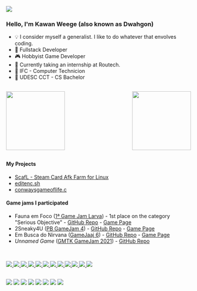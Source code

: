 <a href="https://github.com/Dwahgon" align="center">
<img src="https://user-images.githubusercontent.com/47753585/180626931-7b02b93b-16a6-4382-a959-1e6d0a98bf5c.png"/>
</a>




### Hello, I'm Kawan Weege (also known as Dwahgon)
 - 💡 I consider myself a generalist. I like to do whatever that envolves coding.
 - 🔧 Fullstack Developer
 - 🎮 Hobbyist Game Developer
 - 💼 Currently taking an internship at Routech.
 - 🏫 IFC - Computer Technicion
 - 🏫 UDESC CCT - CS Bachelor

##

<a href="https://github.com/Dwahgon">
<img height="160em" align="left" src="https://github-readme-stats.vercel.app/api?username=Dwahgon&show_icons=true&theme=dark&include_all_commits=true&count_private=true"/>
<img height="160em" align="right" src="https://github-readme-stats.vercel.app/api/top-langs/?username=Dwahgon&layout=compact&langs_count=7&theme=dark"/>
</a>
<br clear="both"/>

##

#### My Projects
 
 * [ScafL - Steam Card Afk Farm for Linux](https://github.com/Dwahgon/scafl)
 * [editenc.sh](https://github.com/Dwahgon/editenc.sh)
 * [conwaysgameoflife.c](https://github.com/Dwahgon/conwaysgameoflife.c)

#### Game jams I participated

 * Fauna em Foco ([1ª Game Jam Larva](https://itch.io/jam/1-game-jam-larva)) - 1st place on the category "Serious Objective" - [GitHub Repo](https://github.com/ColmeiaUDESC/fauna-em-foco) - [Game Page](https://dwahgon.itch.io/fauna-em-foco)
 * 2Sneaky4U ([PB GameJam 4](https://itch.io/jam/pb-game-jam-4)) - [GitHub Repo](https://github.com/Patogonia/pb_gamejam_4) - [Game Page](https://coffescript.itch.io/2sneaky4u)
 * Em Busca do Nirvana ([GameJaaj 6](https://itch.io/jam/game-jaaj-6)) - [GitHub Repo](https://github.com/ColmeiaUDESC/gamejaaj6) - [Game Page](https://colmeia.itch.io/em-busca-do-nirvana)
 * *Unnamed Game* ([GMTK GameJam 2021](https://itch.io/jam/gmtk-2021)) - [GitHub Repo](https://github.com/Patogonia/gmtk-gamejam)
 
##
  
<a href="https://github.com/Dwahgon" style="display: inline_block"><br>
  <img src="https://img.shields.io/badge/OS-Fedora_Linux-informational?style=flat&logo=fedora&logoColor=white&color=green"/>
  <img src="https://img.shields.io/badge/Shell-Bash-informational?style=flat&logo=gnu-bash&logoColor=white&color=green"/>
  <img src="https://img.shields.io/badge/Editor-VSCode-informational?style=flat&logo=visual-studio-code&logoColor=white&color=green"/>
  <img src="https://img.shields.io/badge/Engine-Godot-informational?style=flat&logo=godot-engine&logoColor=white&color=green"/>
  <img src="https://img.shields.io/badge/Code-Python-informational?style=flat&logo=python&logoColor=white&color=green"/>
  <img src="https://img.shields.io/badge/Code-C-informational?style=flat&logo=c&logoColor=white&color=green"/>
  <img src="https://img.shields.io/badge/Code-Java-informational?style=flat&logo=openjdk&logoColor=white&color=green"/>
  <img src="https://img.shields.io/badge/Code-JS-informational?style=flat&logo=javascript&logoColor=white&color=green"/>
  <img src="https://img.shields.io/badge/Code-TS-informational?style=flat&logo=typescript&logoColor=white&color=green"/>
  <img src="https://img.shields.io/badge/Framework-Svelte-informational?style=flat&logo=svelte&logoColor=white&color=green"/>
  <img src="https://img.shields.io/badge/Database-MongoDB-informational?style=flat&logo=mongodb&logoColor=white&color=green"/>
  <img src="https://img.shields.io/badge/Database-Postgresql-informational?style=flat&logo=postgresql&logoColor=white&color=green"/>
</a>
  
##
  
<div>
 <a href = "https://www.paypal.com/donate/?hosted_button_id=TSARHWQFKSEBA"><img src="https://img.shields.io/badge/Paypal-97ca00?style=for-the-badge&logo=paypal&logoColor=white" target="_blank"></a>
  <a href = "https://twitter.com/the_dwahgon"><img src="https://img.shields.io/badge/Twitter-97ca00?style=for-the-badge&logo=twitter&logoColor=white" target="_blank"></a>
  <a href = "https://discordapp.com/users/265672866115223556"><img src="https://img.shields.io/badge/Discord-97ca00?style=for-the-badge&logo=discord&logoColor=white" target="_blank"></a>
  <a href = "mailto:therealdragonofwar@gmail.com"><img src="https://img.shields.io/badge/Gmail-97ca00?style=for-the-badge&logo=gmail&logoColor=white" target="_blank"></a>
  <a href="https://www.linkedin.com/in/kawan-weege-62a0a01b5/" target="_blank"><img src="https://img.shields.io/badge/LinkedIn-97ca00?style=for-the-badge&logo=linkedin&logoColor=white" target="_blank"></a> 
  <a href = "https://www.reddit.com/user/DragonOfWar"><img src="https://img.shields.io/badge/Reddit-97ca00?style=for-the-badge&logo=reddit&logoColor=white" target="_blank"></a>
  <a href = "https://www.twitch.tv/the_dwahgon"><img src="https://img.shields.io/badge/Twitch-97ca00?style=for-the-badge&logo=twitch&logoColor=white" target="_blank"></a>
  <a href = "https://steamcommunity.com/id/Dwahgon/"><img src="https://img.shields.io/badge/Steam-97ca00?style=for-the-badge&logo=steam&logoColor=white" target="_blank"></a>
</div>
